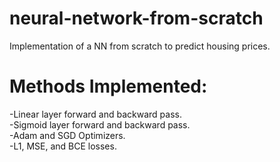 # neural-network-from-scratch<br/>
Implementation of a NN from scratch to predict housing prices.<br/>

# Methods Implemented:<br/>
  -Linear layer forward and backward pass.<br/>
  -Sigmoid layer forward and backward pass.<br/>
  -Adam and SGD Optimizers.<br/>
  -L1, MSE, and BCE losses.<br/>
  

